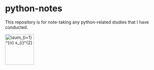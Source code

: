 # python-notes
This repository is for note-taking any python-related studies that I have conducted.

<img src="http://www.sciweavers.org/tex2img.php?eq=%5Csum_%7Bi%3D1%7D%5E%7Bn%7D%20x_%7Bi%7D%5E%7B2%7D&bc=Transparent&fc=White&im=jpg&fs=24&ff=arev&edit=0" align="center" border="0" alt="\sum_{i=1}^{n} x_{i}^{2}" width="94" height="100" />
